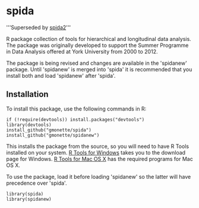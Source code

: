 # spida

'''Superseded by [spida2](http://github.com/gmonette/spida2)'''

R package collection of tools for hierarchical and longitudinal data analysis. The package was originally developed to support the Summer Programme in Data Analysis offered at York University from 2000 to 2012. 

The package is being revised and changes are available in the 'spidanew' package. Until 'spidanew' is merged into 'spida' it is
recommended that you install both and load 'spidanew' after 'spida'.

## Installation

To install this package, use the following commands in R:

    if (!require(devtools)) install.packages("devtools")
    library(devtools)
    install_github("gmonette/spida")
    install_github("gmonette/spidanew")

This installs the package from the source, so you will need to have 
R Tools installed on your system.  [R Tools for Windows](https://cran.r-project.org/bin/windows/Rtools/)
takes you to the download page for Windows.  [R Tools for Mac OS X](https://cran.r-project.org/bin/macosx/tools/)
has the required programs for Mac OS X.

To use the package, load it before loading 'spidanew' so the latter will have precedence over 'spida'.

    library(spida)
    library(spidanew)
